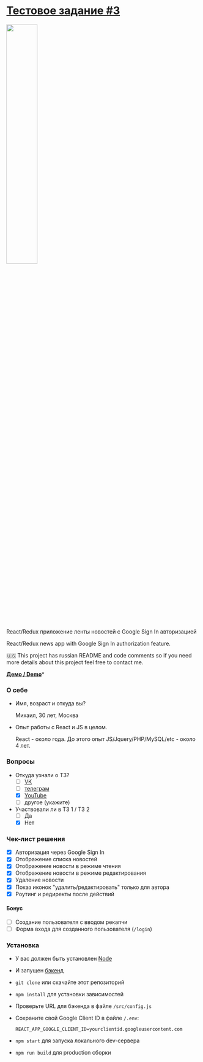 # [Тестовое задание #3](https://maxpfrontend.ru/zametki/testovoe-zadanie-3/)

<img width="40%" src="https://s3.eu-central-1.amazonaws.com/github--projects/screen1.jpg" />

React/Redux приложение ленты новостей с Google Sign In авторизацией

React/Redux news app with Google Sign In authorization feature.

🇺🇸 This project has russian README and code comments so if you need more details about this project feel free to contact me.

[**Демо / Demo**](https://mikhailkarpov87.github.io/news-react-app-frontend/)\*

### О себе

- Имя, возраст и откуда вы?

  Михаил, 30 лет, Москва

- Опыт работы с React и JS в целом.

  React - около года. До этого опыт JS/Jquery/PHP/MySQL/etc - около 4 лет.

### Вопросы

- Откуда узнали о ТЗ?
  - [ ] [VK](https://vk.com/maxpfrontend)
  - [ ] [телеграм](https://t.me/maxpfrontend)
  - [x] [YouTube](https://www.youtube.com/channel/UCqJyAVWwIqPWKEkfCSP1y4Q)
  - [ ] другое (укажите)
- Участвовали ли в ТЗ 1 / ТЗ 2
  - [ ] Да
  - [x] Нет

### Чек-лист решения

- [x] Авторизация через Google Sign In
- [x] Отображение списка новостей
- [x] Отображение новости в режиме чтения
- [x] Отображение новости в режиме редактирования
- [x] Удаление новости
- [x] Показ иконок "удалить/редактировать" только для автора
- [x] Роутинг и редиректы после действий

#### Бонус

- [ ] Создание пользователя с вводом рекапчи
- [ ] Форма входа для созданного пользователя (`/login`)

### Установка

- У вас должен быть установлен [Node](https://nodejs.org/en/)
- И запущен [бэкенд](https://github.com/maxfarseer/backend-tz3)
- `git clone` или скачайте этот репозиторий
- `npm install` для установки зависимостей
- Проверьте URL для бэкенда в файле `/src/config.js`
- Сохраните свой Google Client ID в файле `/.env`:

  ```
  REACT_APP_GOOGLE_CLIENT_ID=yourclientid.googleusercontent.com
  ```

- `npm start` для запуска локального dev-сервера
- `npm run build` для production сборки

